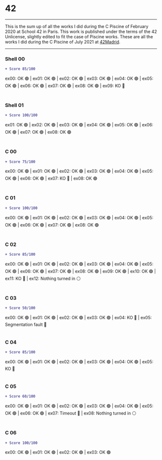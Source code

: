 # 42
---

This is the sum up of all the works I did during the C Piscine of February 2020 at School 42 in Paris. This work is published under the terms of the 42 Unlicense, slightly edited to fit the case of Piscine works.
These are all the works I did during the C Piscine of July 2021 at [42Madrid](https://www.42madrid.com/en/).

---

### Shell 00
```diff
+ Score 85/100
```
ex00: OK 🟢 | ex01: OK 🟢 | ex02: OK 🟢 | ex03: OK 🟢 | ex04: OK 🟢 | ex05: OK 🟢 | ex06: OK 🟢 | ex07: OK 🟢 | ex08: OK 🟢 | ex09: KO 🔴<br></br>

### Shell 01
```diff
+ Score 100/100 
```
ex01: OK 🟢 | ex02: OK 🟢 | ex03: OK 🟢 | ex04: OK 🟢 | ex05: OK 🟢 | ex06: OK 🟢 | ex07: OK 🟢 | ex08: OK 🟢 <br></br>

### C 00
```diff
+ Score 75/100 
```
ex00: OK 🟢 | ex01: OK 🟢 | ex02: OK 🟢 | ex03: OK 🟢 | ex04: OK 🟢 | ex05: OK 🟢 | ex06: OK 🟢 | ex07: KO 🔴 | ex08: OK 🟢 <br></br>

### C 01
```diff
+ Score 100/100 
```
ex00: OK 🟢 | ex01: OK 🟢 | ex02: OK 🟢 | ex03: OK 🟢 | ex04: OK 🟢 | ex05: OK 🟢 | ex06: OK 🟢 | ex07: OK 🟢 | ex08: OK 🟢 <br></br>

### C 02
```diff
+ Score 85/100 
```
ex00: OK 🟢 | ex01: OK 🟢 | ex02: OK 🟢 | ex03: OK 🟢 | ex04: OK 🟢 | ex05: OK 🟢 | ex06: OK 🟢 | ex07: OK 🟢 | ex08: OK 🟢 | ex09: OK 🟢 | ex10: OK 🟢 | ex11: KO 🔴 | ex12: Nothing turned in ⚪ <br></br>

### C 03
```diff
+ Score 50/100 
```
ex00: OK 🟢 | ex01: OK 🟢 | ex02: OK 🟢 | ex03: OK 🟢 | ex04: KO 🔴 | ex05: Segmentation fault 🔴 <br></br>

### C 04
```diff
+ Score 85/100 
```
ex00: OK 🟢 | ex01: OK 🟢 | ex02: OK 🟢 | ex03: OK 🟢 | ex04: OK 🟢 | ex05: KO 🔴 <br></br>

### C 05
```diff
+ Score 60/100 
```
ex00: OK 🟢 | ex01: OK 🟢 | ex02: OK 🟢 | ex03: OK 🟢 | ex04: OK 🟢 | ex05: OK 🟢 | ex06: OK 🟢 | ex07: Timeout 🔴 | ex08: Nothing turned in ⚪ <br></br>

### C 06
```diff
+ Score 100/100 
```
ex00: OK 🟢 | ex01: OK 🟢 | ex02: OK 🟢 | ex03: OK 🟢 <br></br>
